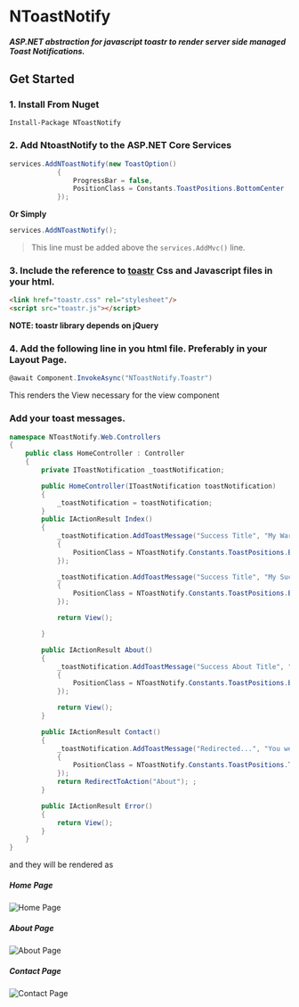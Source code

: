 # NToastNotify
##### ASP.NET abstraction for javascript toastr to render server side managed Toast Notifications.

## Get Started
### 1. Install From Nuget
`Install-Package NToastNotify`

### 2. Add NtoastNotify to the ASP.NET Core Services
```C#
services.AddNToastNotify(new ToastOption()
            {
                ProgressBar = false,
                PositionClass = Constants.ToastPositions.BottomCenter
            });
```
**Or Simply**
```C#
services.AddNToastNotify();
```
> This line must be added above the `services.AddMvc()` line.

### 3. Include the reference to [toastr](http://codeseven.github.io/toastr/) Css and Javascript files in your html.
```html
<link href="toastr.css" rel="stylesheet"/>
<script src="toastr.js"></script>
```
**NOTE: toastr library depends on jQuery**

### 4. Add the following line in you html file. Preferably in your Layout Page.
```c#
@await Component.InvokeAsync("NToastNotify.Toastr")
```
This renders the View necessary for the view component

### Add your toast messages.

```c#
namespace NToastNotify.Web.Controllers
{
    public class HomeController : Controller
    {
        private IToastNotification _toastNotification;

        public HomeController(IToastNotification toastNotification)
        {
            _toastNotification = toastNotification;
        }
        public IActionResult Index()
        {
            _toastNotification.AddToastMessage("Success Title", "My Warning Message", ToastEnums.ToastType.Warning, new ToastOption()
            {
                PositionClass = NToastNotify.Constants.ToastPositions.BottomFullWidth
            });

            _toastNotification.AddToastMessage("Success Title", "My Success Message", ToastEnums.ToastType.Success, new ToastOption()
            {
                PositionClass = NToastNotify.Constants.ToastPositions.BottomRight
            });

            return View();

        }

        public IActionResult About()
        {
            _toastNotification.AddToastMessage("Success About Title", "My About Warning Message", ToastEnums.ToastType.Warning, new ToastOption()
            {
                PositionClass = NToastNotify.Constants.ToastPositions.BottomFullWidth
            });

            return View();
        }

        public IActionResult Contact()
        {
            _toastNotification.AddToastMessage("Redirected...", "You were redirected from Contact Page.", ToastEnums.ToastType.Info, new ToastOption()
            {
                PositionClass = NToastNotify.Constants.ToastPositions.TopCenter
            });
            return RedirectToAction("About"); ;
        }

        public IActionResult Error()
        {
            return View();
        }
    }
}
```
and they will be rendered as 

##### Home Page
![Home Page](https://raw.githubusercontent.com/nabinked/NToastNotify/master/sample/NToastNotify.Web/wwwroot/images/home.png)
##### About Page
![About Page](https://raw.githubusercontent.com/nabinked/NToastNotify/master/sample/NToastNotify.Web/wwwroot/images/about.PNG)
##### Contact Page
![Contact Page](https://raw.githubusercontent.com/nabinked/NToastNotify/master/sample/NToastNotify.Web/wwwroot/images/contact.PNG)
